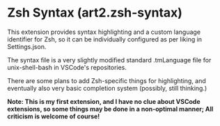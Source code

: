# Zsh Syntax (art2.zsh-syntax)

This extension provides syntax highlighting and a custom language identifier for Zsh, so it can be individually configured as per liking in Settings.json.

The syntax file is a very slightly modified standard .tmLanguage file for unix-shell-bash in VSCode's repositories.

There are some plans to add Zsh-specific things for highlighting, and eventually also very basic completion system (possibly, still thinking.)

**Note: This is my first extension, and I have no clue about VSCode extensions, so some things may be done in a non-optimal manner; All criticism is welcome of course!**
